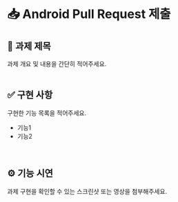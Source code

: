 # 📥 Android Pull Request 제출

## 📌 과제 제목
<!-- 과제 주차와 과제명을 적어주세요 -->
과제 개요 및 내용을 간단히 적어주세요.
<br>
<br>

## ✅ 구현 사항
<!-- 구현한 기능 목록을 적어주세요 -->
구현한 기능 목록을 적어주세요.
- 기능1
- 기능2
<br>

## ⚙️ 기능 시연
<!-- 기능이 작동하는 모습을 gif로 추가해주세요 -->
과제 구현을 확인할 수 있는 스크린샷 또는 영상을 첨부해주세요.
